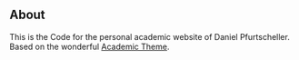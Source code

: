 ## About

This is the Code for the personal academic website of Daniel Pfurtscheller. Based on the wonderful [Academic Theme](https://themes.gohugo.io/theme/academic/).
